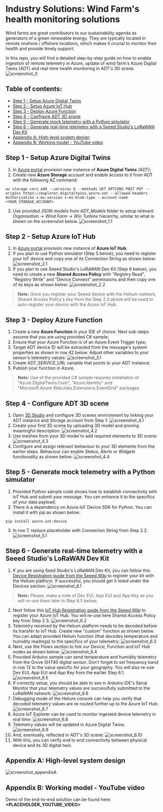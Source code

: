 # Industry Solutions: Wind Farm's health monitoring solutions
Wind farms are great contributors to our sustainability agenda as generators of a green renewable energy. They are typically located in remote onshore / offshore locations, which makes it crucial to monitor their health and provide timely support.

In this repo, you will find a detailed step-by-step guide on how to enable ingestion of remote telemetry in Azure, update of wind farm's Azure Digital Twins (ADT) and real-time health monitoring in ADT's 3D scene.
![screenshot_0](images/Screenshot0.png)

## Table of contents:
- [Step 1 - Setup Azure Digital Twins](https://github.com/LazaUK/IndustrySolutions-WindFarm#step-1---setup-azure-digital-twins)
- [Step 2 - Setup Azure IoT Hub](https://github.com/LazaUK/IndustrySolutions-WindFarm#step-2---setup-azure-iot-hub)
- [Step 3 - Deploy Azure Function](https://github.com/LazaUK/IndustrySolutions-WindFarm#step-3---deploy-azure-function)
- [Step 4 - Configure ADT 3D scene](https://github.com/LazaUK/IndustrySolutions-WindFarm#step-4---configure-adt-3d-scene)
- [Step 5 - Generate mock telemetry with a Python simulator](https://github.com/LazaUK/IndustrySolutions-WindFarm#step-5---generate-mock-telemetry-with-a-python-simulator)
- [Step 6 - Generate real-time telemetry with a Seeed Studio's LoRaWAN Dev Kit](https://github.com/LazaUK/IndustrySolutions-WindFarm#step-6---generate-real-time-telemetry-with-a-seeed-studios-lorawan-dev-kit)
- [Appendix A: High-level system design](https://github.com/LazaUK/IndustrySolutions-WindFarm#appendix-a-high-level-system-design)
- [Appendix B: Working model - YouTube video](https://github.com/LazaUK/IndustrySolutions-WindFarm#appendix-b-working-model---youtube-video)

## Step 1 - Setup Azure Digital Twins
1. In [Azure portal](https://portal.azure.com) provision new instance of **Azure Digital Twins** (ADT);
2. Create new **Azure Storage** account and enable access to it from ADT with the following AZ command:
```
az storage cors add --services b --methods GET OPTIONS POST PUT --origins https://explorer.digitaltwins.azure.net --allowed-headers Authorization x-ms-version x-ms-blob-type --account-name <YOUR_STORAGE_ACCOUNT>
```
3. Use provided JSON models from *ADT_Models* folder to setup relevant *Organisation -> Wind Farm -> Win Turbine* hierarchy, similar to what is shown on the screenshot below.
![screenshot_1.1](images/Screenshot1_1.png)

## Step 2 - Setup Azure IoT Hub
1. In [Azure portal](https://portal.azure.com) provision new instance of **Azure IoT Hub**;
2. If you plan to use Python simulator (Step 5 below), you need to register your IoT device and copy one of its Connection String as shown below:
![screenshot_2.1](images/Screenshot2_1.png)
3. If you plan to use Seeed Studio's LoRaWAN Dev Kit (Step 6 below), you need to create a new **Shared Access Policy** with "Registry Read", "Registry Write" and "Device Connect" permissions and then copy one of its keys as shown below:
![screenshot_2.2](images/Screenshot2_2.png)
> **Note:** Once you register your Seeed device with the Helium network, Shared Access Policy's key from the Step 2.3 above will be used to auto-register your device with the Azure IoT Hub.

## Step 3 - Deploy Azure Function
1. Create a new **Azure Function** in your IDE of choice. Next sub-steps assume that you are using provided C# sample;
2. Ensure that your Azure Function is of an Azure Event Trigger type;
3. Target ADT device ID will be extracted from the message's system properties as shown in row 42 below. Adjust other variables to your sensor's telemetry values:
![screenshot_3.1](images/Screenshot3_1.png)
4. Create ADT_SERVICE_URL variable that points to your ADT instance;
5. Publish your function in Azure.
> **Note:** Use of the provided C# sample requires installation of "Azure.DigitalTwins.Core", "Azure.Identity" and "Microsoft.Azure.WebJobs.Extensions.EventGrid" packages.

## Step 4 - Configure ADT 3D scene
1. Open [3D Studio](https://explorer.digitaltwins.azure.net/3dscenes/) and configure 3D scenes environment by linking your ADT instance and Storage account from Step 1:
![screenshot_4.1](images/Screenshot4_1.png)
2. Create your first 3D scene by uploading 3D model and proving meaningful description:
![screenshot_4.2](images/Screenshot4_2.png)
3. Use meshes from your 3D model to add required elements to 3D scene:
![screenshot_4.3](images/Screenshot4_3.png)
4. Configure and assign relevant behaviour to your 3D elements from the earlier steps. Behaviour can enable *Status*, *Alerts* or *Widgets* functionality as shown below: 
![screenshot_4.4](images/Screenshot4_4.png)

## Step 5 - Generate mock telemetry with a Python simulator
1. Provided Python sample code shows how to establish connectivity with IoT Hub and submit your message. You can enhance it to the specifics of your data payload;
2. There is a dependency on Azure IoT Device SDK for Python. You can install it with pip as shown below:
```
pip install azure-iot-device
```
3. In row 7, replace placeholder with Connection String from Step 2.2.
![screenshot_5.1](images/Screenshot5_1.png)

## Step 6 - Generate real-time telemetry with a Seeed Studio's LoRaWAN Dev Kit
1. If you are using Seed Studio's LoRaWAN Dev Kit, you can follow this [Device Registration guide from the Seeed Wiki](https://wiki.seeedstudio.com/Connecting-to-Helium/#adding-grove-wio-e5-devices-to-the-helium-console) to register your kit with the Helium platform. If successful, you should get it listed under the Devices section:
![screenshot_6.1](images/Screenshot6_1.png)
> **Note:** Please, make a note of Dev EUI, App EUI and App Key as you will re-use them later in Step 6.5 below;
2. Next follow this [IoT Hub Registration guide from the Seeed Wiki](https://wiki.seeedstudio.com/Integrate-into-Azure-IoT-Hub/#integration-to-helium) to register your Azure IoT Hub. You will re-use here Shared Access Policy key from Step 2.3;
![screenshot_6.2](images/Screenshot6_2.png)
3. Telemetry received by the Helium platform needs to be decoded before its transfer to IoT Hub. Create new "custom" function as shown below. You can adapt provided Helium function (that decodes temperature and humidity readings) to the specifics of your telemetry;
![screenshot_6.3](images/Screenshot6_3.png)
4. Next, use the Flows section to link our Device, Function and IoT Hub nodes as shown below:
![screenshot_6.4](images/Screenshot6_4.png)
5. Provided Arduino sample can send temperature and humidity telemetry from the Grove SHT40 digital sensor. Don't forget to set frequency band in row 12 to the value specific for your geography. You will also re-use Dev EUI, App EUI and App Key from the earlier Step 6.1:
![screenshot_6.5](images/Screenshot6_5.png)
6. If correctly setup, you should be able to see in Arduino IDE's Serial Monitor that your telemetry values are successfully submitted to the LoRaWAN network:
![screenshot_6.6](images/Screenshot6_6.png)
7. Debugging mode of the Helium console can help you verify that decoded telemetry values are re-routed further up to the Azure IoT Hub:
![screenshot_6.7](images/Screenshot6_7.png)
8. Azure IoT Explorer can be used to monitor ingested device telemetry in real time:
![screenshot_6.8](images/Screenshot6_8.png)
9. Telemetry values will be updated in Azure Digital Twins:
![screenshot_6.9](images/Screenshot6_9.png)
10. And, eventually, reflected in ADT's 3D scene:
![screenshot_6.10](images/Screenshot6_10.png)
11. With this, you can verify end to end connectivity between physical device and its 3D digital twin.

## Appendix A: High-level system design
![screenshot_appendixA](images/Screenshot_AppA.png)

## Appendix B: Working model - YouTube video
Demo of the end-to-end solution can be found here: **<PLACEHOLDER_YOUTUBE_VIDEO>**
